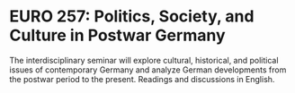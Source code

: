 # EURO 257: Politics, Society, and Culture in Postwar Germany

The interdisciplinary seminar will explore cultural, historical, and political issues of contemporary Germany and analyze German developments from the postwar period to the present. Readings and discussions in English.